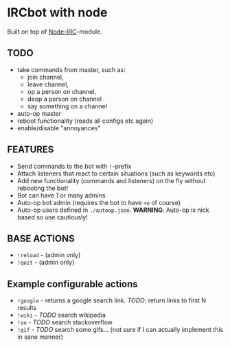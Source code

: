 IRCbot with node
================

Built on top of [Node-IRC](https://github.com/martynsmith/node-irc)-module.


TODO
----

- take commands from master, such as:
  - join channel,
  - leave channel,
  - op a person on channel,
  - deop a person on channel
  - say something on a channel
- auto-op master
- reboot functionality (reads all configs etc again)
- enable/disable "annoyances"



FEATURES
--------
- Send commands to the bot with `!`-prefix
- Attach listeners that react to certain situations (such as keywords etc)
- Add new functionality (commands and listeners) on the fly without rebooting the bot!
- Bot can have 1 or many admins
- Auto-op bot admin (requires the bot to have `+o` of course)
- Auto-op users defined in `./autoop.json`. **WARNING**: Auto-op is nick based so use cautiously!




BASE ACTIONS
------------
- `!reload` - (admin only)
- `!quit` - (admin only)

Example configurable actions
----------------------------
- `!google` - returns a google search link. *TODO*: return links to first N results
- `!wiki` - *TODO* search wikipedia
- `!so` - *TODO* search stackoverflow
- `!gif` - *TODO* search some gifs... (not sure if I can actually implement this in sane manner)
